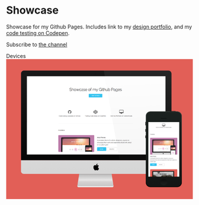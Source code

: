 # Showcase

Showcase for my Github Pages. Includes link to my [design portfolio](https://craigmclarke.carbonmade.com/), and my [code testing on Codepen](http://codepen.io/craigcwaveformlabs).

Subscribe to [the channel](https://www.youtube.com/user/DevTipsForDesigners)


Devices
![Showcase Devices](images/thumbnail.png "Showcase on Devices")

